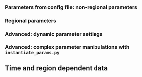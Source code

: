 
### Parameters from config file: non-regional parameters

### Regional parameters

### Advanced: dynamic parameter settings

### Advanced: complex parameter manipulations with `instantiate_params.py`


## Time and region dependent data